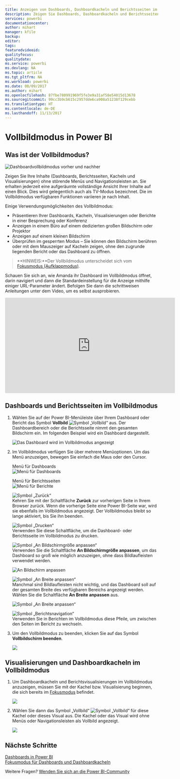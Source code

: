```yaml
---
title: Anzeigen von Dashboards, Dashboardkacheln und Berichtsseiten im Vollbildmodus
description: Zeigen Sie Dashboards, Dashboardkacheln und Berichtsseiten im Vollbildmodus (auch als TV-Modus bezeichnet) an.
services: powerbi
documentationcenter: 
author: mihart
manager: kfile
backup: 
editor: 
tags: 
featuredvideoid: 
qualityfocus: 
qualitydate: 
ms.service: powerbi
ms.devlang: NA
ms.topic: article
ms.tgt_pltfrm: NA
ms.workload: powerbi
ms.date: 08/09/2017
ms.author: mihart
ms.openlocfilehash: 87fbe780991969f5fe3e9a31af58e54015d13678
ms.sourcegitcommit: 99cc3b9cb615c2957dde6ca908a51238f129cebb
ms.translationtype: HT
ms.contentlocale: de-DE
ms.lasthandoff: 11/13/2017
---
```

# <a name="full-screen-mode-in-power-bi"></a>Vollbildmodus in Power BI
## <a name="what-is-full-screen-mode"></a>Was ist der Vollbildmodus?
![Dashboardvollbildmodus vorher und nachher](media/service-fullscreen-mode/power-bi-full-screen-comparison.png)

Zeigen Sie Ihre Inhalte (Dashboards, Berichtsseiten, Kacheln und Visualisierungen) ohne störende Menüs und Navigationsleisten an.  Sie erhalten jederzeit eine aufgeräumte vollständige Ansicht Ihrer Inhalte auf einen Blick. Dies wird gelegentlich auch als TV-Modus bezeichnet. Die im Vollbildmodus verfügbaren Funktionen variieren je nach Inhalt.  

Einige Verwendungsmöglichkeiten des Vollbildmodus:

* Präsentieren Ihrer Dashboards, Kacheln, Visualisierungen oder Berichte in einer Besprechung oder Konferenz
* Anzeigen in einem Büro auf einem dedizierten großen Bildschirm oder Projektor
* Anzeigen auf einem kleinen Bildschirm
* Überprüfen im gesperrten Modus – Sie können den Bildschirm berühren oder mit dem Mauszeiger auf Kacheln zeigen, ohne den zugrunde liegenden Bericht oder das Dashboard zu öffnen.

> **HINWEIS:**Der Vollbildmodus unterscheidet sich vom [Fokusmodus (Aufklappmodus)](service-focus-mode.md).
> 
> 

Schauen Sie sich an, wie Amanda ihr Dashboard im Vollbildmodus öffnet, darin navigiert und dann die Standardeinstellung für die Anzeige mithilfe einiger URL-Parameter ändert. Befolgen Sie dann die schrittweisen Anleitungen unter dem Video, um es selbst ausprobieren.

<iframe width="560" height="315" src="https://www.youtube.com/embed/c31gZkyvC54" frameborder="0" allowfullscreen></iframe>

## <a name="dashboards-and-report-pages-in-full-screen-mode"></a>Dashboards und Berichtsseiten im Vollbildmodus
1. Wählen Sie auf der Power BI-Menüleiste über Ihrem Dashboard oder Bericht das Symbol **Vollbild** ![Symbol „Vollbild“](media/service-fullscreen-mode/power-bi-full-screen-icon.png) aus. Der Dashboardbereich oder die Berichtsseite nimmt den gesamten Bildschirm ein. Im folgenden Beispiel wird ein Dashboard dargestellt.
   
      ![Das Dashboard wird im Vollbildmodus angezeigt](media/service-fullscreen-mode/power-bi-dash-full-screen.png)
2. Im Vollbildmodus verfügen Sie über mehrere Menüoptionen.  Um das Menü anzuzeigen, bewegen Sie einfach die Maus oder den Cursor. 
   
     Menü für Dashboards    
     ![Menü für Dashboards](media/service-fullscreen-mode/power-bi-full-screen-menu-dashboard.png)    
   
     Menü für Berichtsseiten    
    ![Menü für Berichte](media/service-fullscreen-mode/power-bi-report-menu.png)    
   
    ![Symbol „Zurück“](media/service-fullscreen-mode/power-bi-back-icon.png)    
    Kehren Sie mit der Schaltfläche **Zurück** zur vorherigen Seite in Ihrem Browser zurück. Wenn die vorherige Seite eine Power BI-Seite war, wird sie ebenfalls im Vollbildmodus angezeigt.  Der Vollbildmodus bleibt so lange aktiviert, bis Sie ihn beenden.
   
    ![Symbol „Drucken“](media/service-fullscreen-mode/power-bi-print-icon.png)    
    Verwenden Sie diese Schaltfläche, um die Dashboard- oder Berichtsseite im Vollbildmodus zu drucken. 
   
    ![Symbol „An Bildschirmgröße anpassen“](media/service-fullscreen-mode/power-bi-fit-to-width.png)    
    Verwenden Sie die Schaltfläche **An Bildschirmgröße anpassen**, um das Dashboard so groß wie möglich anzuzeigen, ohne dass Bildlaufleisten verwendet werden.     
   
    ![An Bildschirm anpassen](media/service-fullscreen-mode/power-bi-fit-screen.png)
   
    ![Symbol „An Breite anpassen“](media/service-fullscreen-mode/power-bi-fit-width.png)       
    Manchmal sind Bildlaufleisten nicht wichtig, und das Dashboard soll auf der gesamten Breite des verfügbaren Bereichs angezeigt werden. Wählen Sie die Schaltfläche **An Breite anpassen** aus.    
   
    ![Symbol „An Breite anpassen“](media/service-fullscreen-mode/power-bi-fit-to-width-new.png)
   
    ![Symbol „Berichtsnavigation“](media/service-fullscreen-mode/power-bi-report-nav2.png)       
    Verwenden Sie in Berichten im Vollbildmodus diese Pfeile, um zwischen den Seiten im Bericht zu wechseln.    
3. Um den Vollbildmodus zu beenden, klicken Sie auf das Symbol **Vollbildschirm beenden**.
   
      ![](media/service-fullscreen-mode/exit-fullscreen-new.png)

## <a name="visualizations-and-dashboard-tiles-in-full-screen-mode"></a>Visualisierungen und Dashboardkacheln im Vollbildmodus
1. Um Dashboardkacheln und Berichtsvisualisierungen im Vollbildmodus anzuzeigen, müssen Sie mit der Kachel bzw. Visualisierung beginnen, die sich bereits im [Fokusmodus](service-focus-mode.md) befindet. 
   
    ![](media/service-fullscreen-mode/power-bi-focus3.png)
2. Wählen Sie dann das Symbol „Vollbild“ ![Symbol „Vollbild“](media/service-fullscreen-mode/power-bi-full-screen-icon.png)  für diese Kachel oder dieses Visual aus. Die Kachel oder das Visual wird ohne Menüs oder Navigationsleisten als Vollbild angezeigt.
   
    ![](media/service-fullscreen-mode/power-bi-fullscreen.png)

## <a name="next-steps"></a>Nächste Schritte
[Dashboards in Power BI](service-dashboards.md)  
[Fokusmodus für Dashboards und Dashboardkacheln](service-focus-mode.md)    

Weitere Fragen? [Wenden Sie sich an die Power BI-Community](http://community.powerbi.com/)

